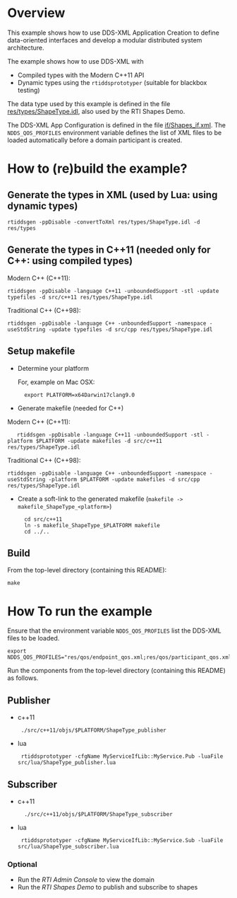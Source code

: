 # Overview

This example shows how to use DDS-XML Application Creation to define 
data-oriented interfaces and develop a modular distributed
system architecture. 
 
 The example shows how to use DDS-XML with
 
 - Compiled types with the Modern C++11 API
 - Dynamic types using the `rtiddsprototyper` (suitable for blackbox testing)

The data type used by this example is defined in the file 
[res/types/ShapeType.idl](res/types/ShapeType.idl), also 
used by the RTI Shapes Demo. 


The DDS-XML App Configuration is defined in the file 
[if/Shapes_if.xml](if/Shapes_if.xml). The `NDDS_QOS_PROFILES` environment variable 
defines the list of XML files to be loaded automatically before a domain 
participant is created. 


# How to (re)build the example?

## Generate the types in XML (used by Lua: using dynamic types)

    rtiddsgen -ppDisable -convertToXml res/types/ShapeType.idl -d res/types
    
## Generate the types in C++11 (needed only for C++: using compiled types)

Modern C++ (C++11):

    rtiddsgen -ppDisable -language C++11 -unboundedSupport -stl -update typefiles -d src/c++11 res/types/ShapeType.idl 
    
    
Traditional C++ (C++98):

    rtiddsgen -ppDisable -language C++ -unboundedSupport -namespace -useStdString -update typefiles -d src/cpp res/types/ShapeType.idl 
    
    
    
## Setup makefile

- Determine your platform
   
  For, example on Mac OSX:
  
        export PLATFORM=x64Darwin17clang9.0 
    
- Generate makefile (needed for C++)

Modern C++ (C++11):

	   rtiddsgen -ppDisable -language C++11 -unboundedSupport -stl -platform $PLATFORM -update makefiles -d src/c++11 res/types/ShapeType.idl 
	   
Traditional C++ (C++98):

    rtiddsgen -ppDisable -language C++ -unboundedSupport -namespace -useStdString -platform $PLATFORM -update makefiles -d src/cpp res/types/ShapeType.idl 
	   

- Create a soft-link to the generated makefile 
  (`makefile -> makefile_ShapeType_<platform>`)

        cd src/c++11
        ln -s makefile_ShapeType_$PLATFORM makefile
        cd ../..


## Build

From the top-level directory (containing this README):

    make


# How To run the example

Ensure that the environment variable `NDDS_QOS_PROFILES` list the DDS-XML files
to be loaded.

    export NDDS_QOS_PROFILES="res/qos/endpoint_qos.xml;res/qos/participant_qos.xml;res/qos/Shapes_qos.xml;if/Shapes_if.xml"

Run the components from the top-level directory (containing this README) 
as follows.

## Publisher

- c++11

	   ./src/c++11/objs/$PLATFORM/ShapeType_publisher 


- lua

	   rtiddsprototyper -cfgName MyServiceIfLib::MyService.Pub -luaFile src/lua/ShapeType_publisher.lua



## Subscriber

- c++11

        ./src/c++11/objs/$PLATFORM/ShapeType_subscriber 
    
- lua

	   rtiddsprototyper -cfgName MyServiceIfLib::MyService.Sub -luaFile src/lua/ShapeType_subscriber.lua

### Optional

- Run the *RTI Admin Console* to view the domain
- Run the *RTI Shapes Demo* to publish and subscribe to shapes 

